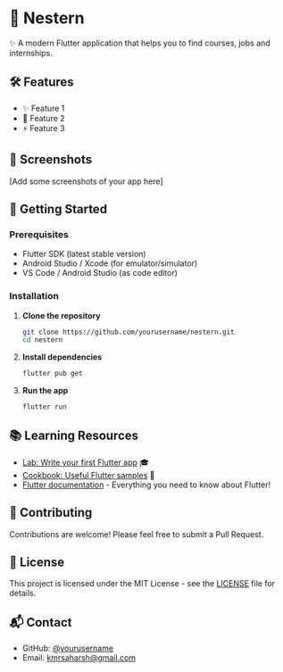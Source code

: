 # 🚀 Nestern

✨ A modern Flutter application that helps you to find courses, jobs and internships.

## 🛠️ Features

- ✨ Feature 1
- 🎨 Feature 2
- ⚡ Feature 3

## 📱 Screenshots

[Add some screenshots of your app here]

## 🚀 Getting Started

### Prerequisites

- Flutter SDK (latest stable version)
- Android Studio / Xcode (for emulator/simulator)
- VS Code / Android Studio (as code editor)

### Installation

1. **Clone the repository**
   ```bash
   git clone https://github.com/yourusername/nestern.git
   cd nestern
   ```

2. **Install dependencies**
   ```bash
   flutter pub get
   ```

3. **Run the app**
   ```bash
   flutter run
   ```

## 📚 Learning Resources

- [Lab: Write your first Flutter app](https://docs.flutter.dev/get-started/codelab) 🎓
- [Cookbook: Useful Flutter samples](https://docs.flutter.dev/cookbook) 📖
- [Flutter documentation](https://docs.flutter.dev/) - Everything you need to know about Flutter!

## 🤝 Contributing

Contributions are welcome! Please feel free to submit a Pull Request.

## 📄 License

This project is licensed under the MIT License - see the [LICENSE](LICENSE) file for details.

## 📬 Contact

- GitHub: [@yourusername](https://github.com/saharshkmr)
- Email: kmrsaharsh@gmail.com
